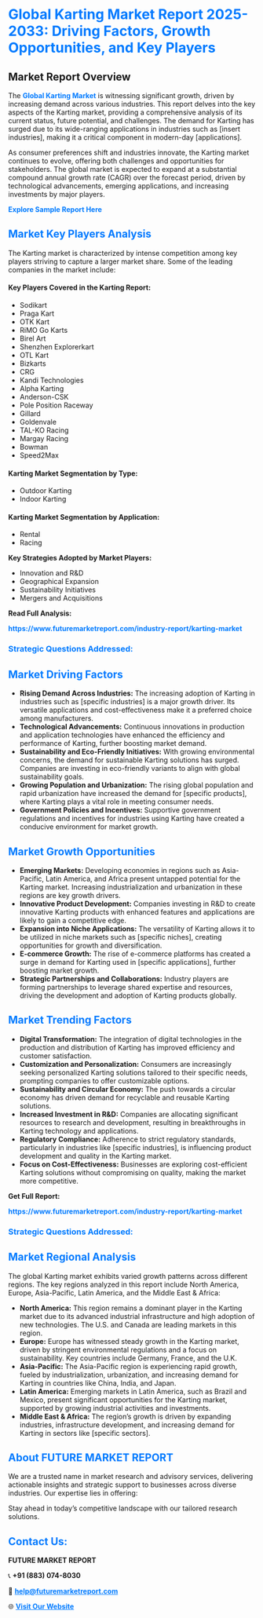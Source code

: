 <h1 style="color: #007BFF;">Global Karting Market Report 2025-2033: Driving Factors, Growth Opportunities, and Key Players</h1>

<section id="overview">
<h2>Market Report Overview</h2>
<p>The <a href="https://www.futuremarketreport.com/industry-report/karting-market" style="color: #007BFF; text-decoration: none;"><strong>Global Karting Market</strong></a> is witnessing significant growth, driven by increasing demand across various industries. This report delves into the key aspects of the Karting market, providing a comprehensive analysis of its current status, future potential, and challenges. The demand for Karting has surged due to its wide-ranging applications in industries such as [insert industries], making it a critical component in modern-day [applications].</p>
<p>As consumer preferences shift and industries innovate, the Karting market continues to evolve, offering both challenges and opportunities for stakeholders. The global market is expected to expand at a substantial compound annual growth rate (CAGR) over the forecast period, driven by technological advancements, emerging applications, and increasing investments by major players.</p>
</section>

<section id="overview">
<p><a href="https://www.futuremarketreport.com/request-sample/reportId=27311" style="color: #007BFF; text-decoration: none;"><strong>Explore Sample Report Here</strong></a></p>
</section>

<section id="key-players">
<h2 style="color: #007BFF;">Market Key Players Analysis</h2>
<p>The Karting market is characterized by intense competition among key players striving to capture a larger market share. Some of the leading companies in the market include:</p>
<h4>Key Players Covered in the Karting Report:</h4>
<ul><li>Sodikart</li><li>Praga Kart</li><li>OTK Kart</li><li>RiMO Go Karts</li><li>Birel Art</li><li>Shenzhen Explorerkart</li><li>OTL Kart</li><li>Bizkarts</li><li>CRG</li><li>Kandi Technologies</li><li>Alpha Karting</li><li>Anderson-CSK</li><li>Pole Position Raceway</li><li>Gillard</li><li>Goldenvale</li><li>TAL-KO Racing</li><li>Margay Racing</li><li>Bowman</li><li>Speed2Max</li></ul>
<h4>Karting Market Segmentation by Type:</h4>
<ul><li>Outdoor Karting</li><li>Indoor Karting</li></ul>

<h4>Karting Market Segmentation by Application:</h4>
<ul><li>Rental</li><li>Racing</li></ul>
<p><strong>Key Strategies Adopted by Market Players:</strong></p>
<ul>
<li>Innovation and R&D</li>
<li>Geographical Expansion</li>
<li>Sustainability Initiatives</li>
<li>Mergers and Acquisitions</li>
</ul>
</section>

<section>
<p><strong>Read Full Analysis: </strong></p><a href="https://www.futuremarketreport.com/industry-report/karting-market" style="color: #007BFF; text-decoration: none;"><strong>https://www.futuremarketreport.com/industry-report/karting-market</strong></a>
<h3 style="color: #007BFF;">Strategic Questions Addressed:</h3>
</section>

<section id="driving-factors">
<h2 style="color: #007BFF;">Market Driving Factors</h2>
<ul>
<li><strong>Rising Demand Across Industries:</strong> The increasing adoption of Karting in industries such as [specific industries] is a major growth driver. Its versatile applications and cost-effectiveness make it a preferred choice among manufacturers.</li>
<li><strong>Technological Advancements:</strong> Continuous innovations in production and application technologies have enhanced the efficiency and performance of Karting, further boosting market demand.</li>
<li><strong>Sustainability and Eco-Friendly Initiatives:</strong> With growing environmental concerns, the demand for sustainable Karting solutions has surged. Companies are investing in eco-friendly variants to align with global sustainability goals.</li>
<li><strong>Growing Population and Urbanization:</strong> The rising global population and rapid urbanization have increased the demand for [specific products], where Karting plays a vital role in meeting consumer needs.</li>
<li><strong>Government Policies and Incentives:</strong> Supportive government regulations and incentives for industries using Karting have created a conducive environment for market growth.</li>
</ul>
</section>

<section id="growth-opportunities">
<h2 style="color: #007BFF;">Market Growth Opportunities</h2>
<ul>
<li><strong>Emerging Markets:</strong> Developing economies in regions such as Asia-Pacific, Latin America, and Africa present untapped potential for the Karting market. Increasing industrialization and urbanization in these regions are key growth drivers.</li>
<li><strong>Innovative Product Development:</strong> Companies investing in R&D to create innovative Karting products with enhanced features and applications are likely to gain a competitive edge.</li>
<li><strong>Expansion into Niche Applications:</strong> The versatility of Karting allows it to be utilized in niche markets such as [specific niches], creating opportunities for growth and diversification.</li>
<li><strong>E-commerce Growth:</strong> The rise of e-commerce platforms has created a surge in demand for Karting used in [specific applications], further boosting market growth.</li>
<li><strong>Strategic Partnerships and Collaborations:</strong> Industry players are forming partnerships to leverage shared expertise and resources, driving the development and adoption of Karting products globally.</li>
</ul>
</section>

<section id="trending-factors">
<h2 style="color: #007BFF;">Market Trending Factors</h2>
<ul>
<li><strong>Digital Transformation:</strong> The integration of digital technologies in the production and distribution of Karting has improved efficiency and customer satisfaction.</li>
<li><strong>Customization and Personalization:</strong> Consumers are increasingly seeking personalized Karting solutions tailored to their specific needs, prompting companies to offer customizable options.</li>
<li><strong>Sustainability and Circular Economy:</strong> The push towards a circular economy has driven demand for recyclable and reusable Karting solutions.</li>
<li><strong>Increased Investment in R&D:</strong> Companies are allocating significant resources to research and development, resulting in breakthroughs in Karting technology and applications.</li>
<li><strong>Regulatory Compliance:</strong> Adherence to strict regulatory standards, particularly in industries like [specific industries], is influencing product development and quality in the Karting market.</li>
<li><strong>Focus on Cost-Effectiveness:</strong> Businesses are exploring cost-efficient Karting solutions without compromising on quality, making the market more competitive.</li>
</ul>
</section>

<section>
<p><strong>Get Full Report: </strong></p><a href="https://www.futuremarketreport.com/industry-report/karting-market" style="color: #007BFF; text-decoration: none;"><strong>https://www.futuremarketreport.com/industry-report/karting-market</strong></a>
<h3 style="color: #007BFF;">Strategic Questions Addressed:</h3>
</section>


<section id="regional-analysis">
<h2 style="color: #007BFF;">Market Regional Analysis</h2>
<p>The global Karting market exhibits varied growth patterns across different regions. The key regions analyzed in this report include North America, Europe, Asia-Pacific, Latin America, and the Middle East & Africa:</p>
<ul>
<li><strong>North America:</strong> This region remains a dominant player in the Karting market due to its advanced industrial infrastructure and high adoption of new technologies. The U.S. and Canada are leading markets in this region.</li>
<li><strong>Europe:</strong> Europe has witnessed steady growth in the Karting market, driven by stringent environmental regulations and a focus on sustainability. Key countries include Germany, France, and the U.K.</li>
<li><strong>Asia-Pacific:</strong> The Asia-Pacific region is experiencing rapid growth, fueled by industrialization, urbanization, and increasing demand for Karting in countries like China, India, and Japan.</li>
<li><strong>Latin America:</strong> Emerging markets in Latin America, such as Brazil and Mexico, present significant opportunities for the Karting market, supported by growing industrial activities and investments.</li>
<li><strong>Middle East & Africa:</strong> The region’s growth is driven by expanding industries, infrastructure development, and increasing demand for Karting in sectors like [specific sectors].</li>
</ul>
</section>

<footer>
<h2 style="color: #007BFF;">About FUTURE MARKET REPORT</h2>
<p>We are a trusted name in market research and advisory services, delivering actionable insights and strategic support to businesses across diverse industries. Our expertise lies in offering:</p>

<p>Stay ahead in today’s competitive landscape with our tailored research solutions.</p>

<h2 style="color: #007BFF;">Contact Us:</h2>
<p><strong>FUTURE MARKET REPORT</strong></p>
<p>📞 <strong>+91 (883) 074-8030</strong></p>
<p>📧 <strong><a href="mailto:help@futuremarketreport.com" style="color: #007BFF;">help@futuremarketreport.com</a></strong></p>
<p>🌐 <strong><a href="https://www.futuremarketreport.com/" style="color: #007BFF;">Visit Our Website</a></strong></p>
</footer>